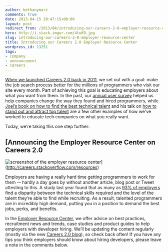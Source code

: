```yaml
---
author: bethanymarz
comments: true
date: 2013-04-15 20:47:15+00:00
layout: post
redirect_from: /2013/04/introducing-our-careers-2-0-employer-resource-center
hero: http://i.stack.imgur.com/4tuK9.jpg
slug: introducing-our-careers-2-0-employer-resource-center
title: Introducing our Careers 2.0 Employer Resource Center
wordpress_id: 13251
tags:
- company
- announcement
- careers
---
```


[When we launched Careers 2.0 back in 2011](http://blog.stackoverflow.com/2011/02/careers-2-0-launches/), we set out with a goal: make the job search process better for the millions of programmers who visit our site every month. Part of achieving this goal is educating employers about what _you_ want from them. In the past, our [annual user survey](http://blog.stackoverflow.com/2013/01/2012-stack-overflow-user-survey-results/) helped us help companies change the way they found and hired programmers, while [Joel’s book on how to find the best technical talent](http://www.amazon.com/Smart-Gets-Things-Done-Technical/dp/1590598385) and his talk on [how to stand out and attract top talent](http://www.ereexpo.com/2012spring/speakers/3993/) are a few other examples of how we've worked to educate tech companies on what you really want. 

Today, we’re taking this one step further:



## [Announcing the Employer Resource Center on Careers 2.0
![screenshot of the employer resource center](http://i.stack.imgur.com/OunjM.png)](http://careers.stackoverflow.com/resources)



Employers are having a really hard time getting programmers to work for them -- hardly a day goes by without another article, blog post or Tweet attesting to this. A study last year found that as many as [93% of employers](http://www.huffingtonpost.com/2012/03/13/it-skills-gap-study_n_1341385.html) find a disparity between the technical skills required and the level of the talent they’re able to find while recruiting. As a result, talented programmers are in incredibly high demand, putting you in a position to demand the best jobs, perks, and benefits. 

In the [Employer Resource Center](http://careers.stackoverflow.com/resources), we offer advice on best practices, recruitment news and trends, case studies and product guides to help employers with developer hiring. We’ll be updating the content regularly (mostly via the new [Careers 2.0 blog](http://blog.careers.stackoverflow.com/)), so check back often! If you have any tips you think employers should know about hiring developers, please leave a note in the comments below. 


